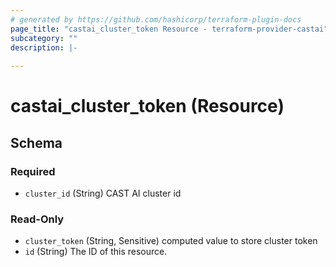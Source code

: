 ```yaml
---
# generated by https://github.com/hashicorp/terraform-plugin-docs
page_title: "castai_cluster_token Resource - terraform-provider-castai"
subcategory: ""
description: |-
  
---
```


# castai_cluster_token (Resource)





<!-- schema generated by tfplugindocs -->
## Schema

### Required

- `cluster_id` (String) CAST AI cluster id

### Read-Only

- `cluster_token` (String, Sensitive) computed value to store cluster token
- `id` (String) The ID of this resource.


